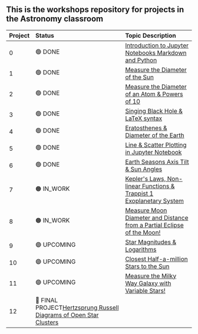## This is the workshops repository for projects in the Astronomy classroom

Project|Status|Topic Description
:---|:---|:---
0|🟢 DONE|<a href="https://chandrunarayan.github.io/astronomy/projects/intro_to_jupyter" target="_blank">Introduction to Jupyter Notebooks Markdown and Python</a>
1|🟢 DONE|<a href="https://chandrunarayan.github.io/astronomy/projects/calculate_sun_dia" target="_blank">Measure the Diameter of the Sun</a>
2|🟢 DONE|<a href="https://chandrunarayan.github.io/astronomy/projects/calculate_atom_dia" target="_blank">Measure the Diameter of an Atom & Powers of 10</a>
3|🟢 DONE|<a href="https://chandrunarayan.github.io/astronomy/projects/singing_black_hole" target="_blank">Singing Black Hole & LaTeX syntax</a>
4|🟢 DONE|<a href="https://chandrunarayan.github.io/astronomy/projects/calculate_earth_dia" target="_blank">Eratosthenes & Diameter of the Earth</a>
5|🟢 DONE|<a href="https://chandrunarayan.github.io/astronomy/projects/simple_line_plots" target="_blank">Line & Scatter Plotting in Jupyter Notebook</a>
6|🟢 DONE|<a href="https://chandrunarayan.github.io/astronomy/projects/seasons_simulator" target="_blank">Earth Seasons Axis Tilt & Sun Angles</a>
7|🟠 IN_WORK|<a href="https://chandrunarayan.github.io/astronomy/projects/keplerian_orbits" target="_blank">Kepler's Laws, Non-linear Functions & Trappist 1 Exoplanetary System</a>
8|🟠 IN_WORK|<a href="https://chandrunarayan.github.io/astronomy/projects/keplerian_orbits" target="_blank">Measure Moon Diameter and Distance from a Partial Eclipse of the Moon!</a>
9|🟣 UPCOMING|<a href="https://chandrunarayan.github.io/astronomy/projects/star_magnitudes" target="_blank">Star Magnitudes & Logarithms</a>
10|🟣 UPCOMING|<a href="https://chandrunarayan.github.io/astronomy/projects/star_magnitudes" target="_blank">Closest Half-a-million Stars to the Sun</a>
11|🟣 UPCOMING|<a href="https://chandrunarayan.github.io/astronomy/projects/cluster_hrd" target="_blank">Measure the Milky Way Galaxy with Variable Stars!</a>
12|🔵 FINAL PROJECT<a href="https://chandrunarayan.github.io/astronomy/projects/cluster_hrd" target="_blank">Hertzsprung Russell Diagrams of Open Star Clusters</a>

